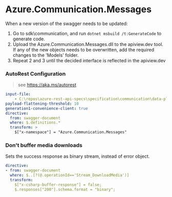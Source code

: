 # Azure.Communication.Messages

When a new version of the swagger needs to be updated:
1. Go to sdk\communication, and run `dotnet msbuild /t:GenerateCode` to generate code.
2. Upload the Azure.Communication.Messages.dll to the apiview.dev tool.
If any of the new objects needs to be overwritten, add the required changes to the 'Models' folder.
3. Repeat 2 and 3 until the decided interface is reflected in the apiview.dev 

### AutoRest Configuration

> see https://aka.ms/autorest
``` yaml
input-file:
    - C:\repos\azure-rest-api-specs\specification\communication\data-plane\Messages\preview\2023-02-01-preview\CommunicationServicesMessages.json
payload-flattening-threshold: 10
generation1-convenience-client: true
directive:
  from: swagger-document
  where: $.definitions.*
  transform: >
    $["x-namespace"] = "Azure.Communication.Messages"

```

### Don't buffer media downloads

Sets the success response as binary stream, instead of error object.

``` yaml
directive:
- from: swagger-document
  where: $..[?(@.operationId=='Stream_DownloadMedia')]
  transform:
    $["x-csharp-buffer-response"] = false;
    $.responses["200"].schema.format = "binary";
```
